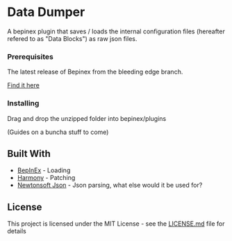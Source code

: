 # Data Dumper

A bepinex plugin that saves / loads the internal configuration files (hereafter refered to as "Data Blocks") as raw json files.

### Prerequisites

The latest release of Bepinex from the bleeding edge branch.

[Find it here](https://builds.bepis.io/projects/bepinex_be)

### Installing

Drag and drop the unzipped folder into bepinex/plugins

(Guides on a buncha stuff to come)

## Built With

* [BepInEx](https://github.com/BepInEx/BepInEx) - Loading
* [Harmony](https://harmony.pardeike.net/) - Patching
* [Newtonsoft Json](https://www.newtonsoft.com/json) - Json parsing, what else would it be used for?

## License

This project is licensed under the MIT License - see the [LICENSE.md](LICENSE.md) file for details

